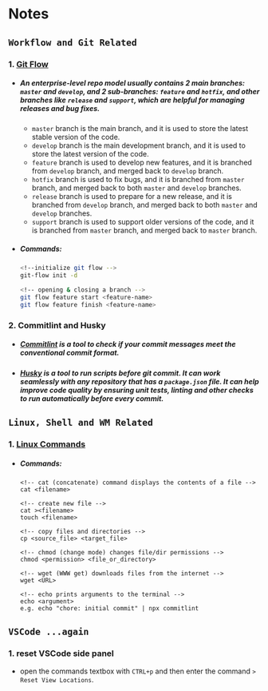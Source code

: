 # Notes

## `Workflow and Git Related`

### 1. [Git Flow](https://nvie.com/posts/a-successful-git-branching-model/)

- ##### An enterprise-level repo model usually contains 2 main branches: `master` and `develop`, and 2 sub-branches: `feature` and `hotfix`, and other branches like `release` and `support`, which are helpful for managing releases and bug fixes.
  - `master` branch is the main branch, and it is used to store the latest stable version of the code.
  - `develop` branch is the main development branch, and it is used to store the latest version of the code.
  - `feature` branch is used to develop new features, and it is branched from `develop` branch, and merged back to `develop` branch.
  - `hotfix` branch is used to fix bugs, and it is branched from `master` branch, and merged back to both `master` and `develop` branches.
  - `release` branch is used to prepare for a new release, and it is branched from `develop` branch, and merged back to both `master` and `develop` branches.
  - `support` branch is used to support older versions of the code, and it is branched from `master` branch, and merged back to `master` branch.
- ##### Commands:
  ``` bash
  <!--initialize git flow -->
  git-flow init -d 

  <!-- opening & closing a branch -->
  git flow feature start <feature-name>
  git flow feature finish <feature-name>
  ```

### 2. Commitlint and Husky

- ##### [Commitlint](https://commitlint.js.org/#/) is a tool to check if your commit messages meet the conventional commit format.
- ##### [Husky](https://typicode.github.io/husky/#/) is a tool to run scripts before git commit. It can work seamlessly with any repository that has a `package.json` file. It can help improve code quality by ensuring unit tests, linting and other checks to run automatically before every commit. 


## `Linux, Shell and WM Related`

### 1. [Linux Commands](https://www.tutorialspoint.com/unix/unix-commands.htm)
 
- ##### Commands:
  ``` shell
  <!-- cat (concatenate) command displays the contents of a file -->
  cat <filename>

  <!-- create new file -->
  cat ><filename> 
  touch <filename>

  <!-- copy files and directories -->
  cp <source_file> <target_file>

  <!-- chmod (change mode) changes file/dir permissions -->
  chmod <permission> <file_or_directory>
  
  <!-- wget (WWW get) downloads files from the internet -->
  wget <URL>

  <!-- echo prints arguments to the terminal -->
  echo <argument>
  e.g. echo "chore: initial commit" | npx commitlint

  ```

## `VSCode ...again`

### 1. reset VSCode side panel
- open the commands textbox with `CTRL+p` and then enter the command `> Reset View Locations`.

